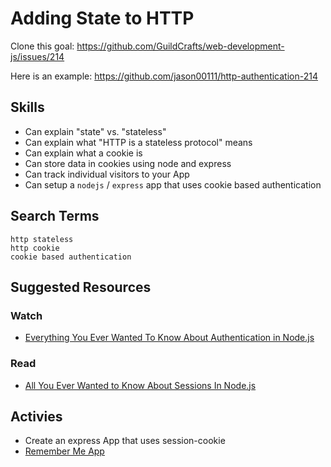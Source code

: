 # Adding State to HTTP

Clone this goal: https://github.com/GuildCrafts/web-development-js/issues/214

Here is an example: https://github.com/jason00111/http-authentication-214

## Skills

- Can explain "state" vs. "stateless"
- Can explain what "HTTP is a stateless protocol" means
- Can explain what a cookie is
- Can store data in cookies using node and express
- Can track individual visitors to your App
- Can setup a `nodejs` / `express` app that uses cookie based authentication

## Search Terms

```
http stateless
http cookie
cookie based authentication
```

## Suggested Resources

### Watch

- [Everything You Ever Wanted To Know About Authentication in Node.js](https://www.youtube.com/watch?v=yvviEA1pOXw&list=UUJI9gByFSXE1ABDRcLQjWgQ)

### Read

- [All You Ever Wanted to Know About Sessions In Node.js](https://stormpath.com/blog/everything-you-ever-wanted-to-know-about-node-dot-js-sessions)



## Activies

- Create an express App that uses session-cookie
- [Remember Me App](./exercises/Remember-Me-App)
